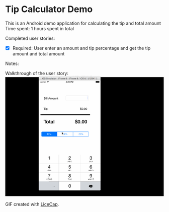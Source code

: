 # Tip Calculator Demo


This is an Android demo application for calculating the tip and total amount
Time spent: 1 hours spent in total

Completed user stories:

 * [x] Required: User enter an amount and tip percentage and get the tip amount and total amount
 
Notes:



Walkthrough of the user story:
![Video Walkthrough](TipCalculator.gif)

GIF created with [LiceCap](http://www.cockos.com/licecap/).

